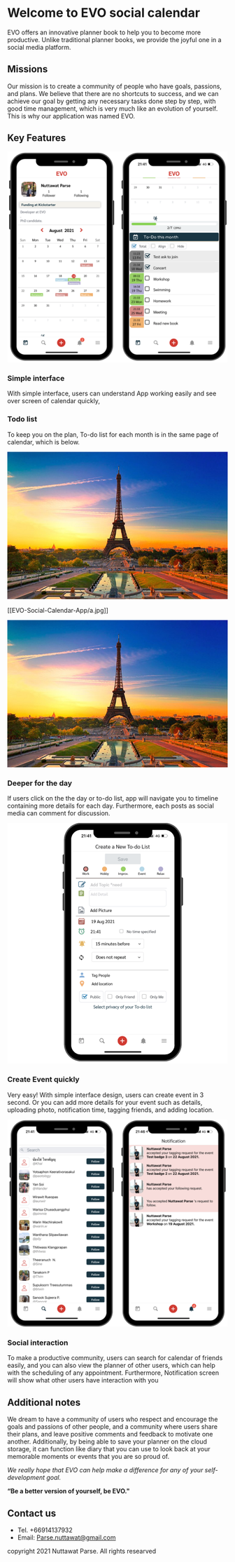 # Welcome to EVO social calendar

EVO offers an innovative planner book to help you to become more productive. Unlike traditional planner books, we provide the joyful one in a social media platform.


## Missions 

Our mission is to create a community of people who have goals, passions, and plans. We believe that there are no shortcuts to success, and we can achieve our goal by getting any necessary tasks done step by step, with good time management, which is very much like an evolution of yourself. This is why our application was named EVO.

## Key Features

![image](https://github.com/Tohtoolkar/EVO-Social-Calendar-App/blob/gh-pages/Todo-list.png)

### Simple interface
With simple interface, users can understand App working easily and see over screen of calendar quickly,

### Todo list
To keep you on the plan, To-do list for each month is in the same page of calendar, which is below.

![image](a.jpg)

[[EVO-Social-Calendar-App/a.jpg]]

![image](https://github.com/Tohtoolkar/EVO-Social-Calendar-App/blob/gh-pages/a.jpg)

### Deeper for the day 
If users click on the the day or to-do list, app will navigate you to timeline containing more details for each day. Furthermore, each posts as social media can comment for discussion.

![image](https://github.com/Tohtoolkar/EVO-Social-Calendar-App/blob/gh-pages/create-todo.png)

### Create Event quickly
Very easy! With simple interface design, users can create event in 3 second. Or you can add more details for your event such as details, uploading photo, notification time, tagging friends, and adding location.

![image](https://github.com/Tohtoolkar/EVO-Social-Calendar-App/blob/gh-pages/social2.png)

### Social interaction
To make a productive community, users can search for calendar of friends easily, and you can also view the planner of other users, which can help with the scheduling of any appointment. Furthermore, Notification screen will show what other users have interaction with you 

## Additional notes

We dream to have a community of users who respect and encourage the goals and passions of other people, and a community where users share their plans, and leave positive comments and feedback to motivate one another. Additionally, by being able to save your planner on the cloud storage, it can function like diary that you can use to look back at your memorable moments or events that you are so proud of.  

_We really hope that EVO can help make a difference for any of your self-development goal._

**“Be a better version of yourself, be EVO."**

## Contact us
- Tel. +66914137932 
- Email: Parse.nuttawat@gmail.com


copyright 2021 Nuttawat Parse. All rights researved

